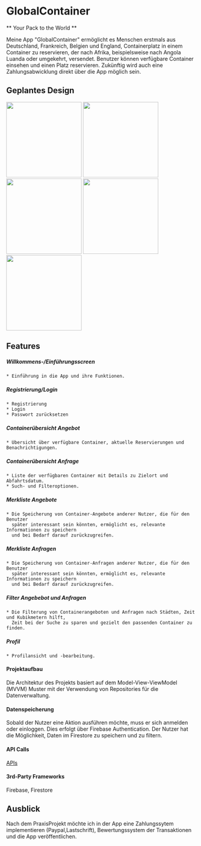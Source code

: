 # GlobalContainer

** Your Pack to the World **

Meine App "GlobalContainer" ermöglicht es Menschen erstmals aus Deutschland, Frankreich, Belgien und England, Containerplatz in einem Container zu reservieren, der nach Afrika, beispielsweise nach Angola Luanda oder umgekehrt, versendet. Benutzer können verfügbare Container einsehen und einen Platz reservieren. Zukünftig wird auch eine Zahlungsabwicklung direkt über die App möglich sein. 

## Geplantes Design

<p>
  <img src="./img/HauptscreenOffer.png" width="200">
  <img src="./img/HauptscreenRequest.png" width="200">
  <img src="./img/DetailScreen.png" width="200">
  <img src="./img/WatchlistRequest.png" width="200">
  <img src="./img/Profil.png" width="200">
</p>

## Features

 ##### Willkommens-/Einführungsscreen 
    * Einführung in die App und ihre Funktionen.
    
##### Registrierung/Login
    * Registrierung
    * Login
    * Passwort zurücksetzen
    
##### Containerübersicht Angebot
    * Übersicht über verfügbare Container, aktuelle Reservierungen und Benachrichtigungen.
    
##### Containerübersicht Anfrage
    * Liste der verfügbaren Container mit Details zu Zielort und Abfahrtsdatum.
    * Such- und Filteroptionen.
    
##### Merkliste Angebote
    * Die Speicherung von Container-Angebote anderer Nutzer, die für den Benutzer
      später interessant sein könnten, ermöglicht es, relevante Informationen zu speichern
      und bei Bedarf darauf zurückzugreifen.
    
##### Merkliste Anfragen
    * Die Speicherung von Container-Anfragen anderer Nutzer, die für den Benutzer
      später interessant sein könnten, ermöglicht es, relevante Informationen zu speichern
      und bei Bedarf darauf zurückzugreifen.
    
##### Filter Angebebot und Anfragen
    * Die Filterung von Containerangeboten und Anfragen nach Städten, Zeit und Kubikmetern hilft,
      Zeit bei der Suche zu sparen und gezielt den passenden Container zu finden.
    
##### Profil
    * Profilansicht und -bearbeitung.
  
    
#### Projektaufbau
Die Architektur des Projekts basiert auf dem Model-View-ViewModel (MVVM) Muster mit der Verwendung von Repositories für die Datenverwaltung. 

#### Datenspeicherung
Sobald der Nutzer eine Aktion ausführen möchte, muss er sich anmelden oder einloggen. Dies erfolgt über Firebase Authentication.
Der Nutzer hat die Möglichkeit, Daten im Firestore zu speichern und zu filtern.

#### API Calls
[APIs](https://ship.freightos.com/api/shippingCalculator)

#### 3rd-Party Frameworks
Firebase, Firestore

## Ausblick
Nach dem PraxisProjekt möchte ich in der App eine Zahlungssytem implementieren (Paypal,Lastschrift), Bewertungssystem der Transaktionen und die App veröffentlichen.

 
 
